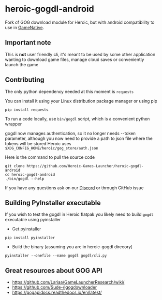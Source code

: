# heroic-gogdl-android

Fork of GOG download module for Heroic, but with android compatibility to use in [GameNative](https://github.com/utkarshdalal/GameNative).

## Important note

This is **not** user friendly cli, it's meant to be used by some other application wanting to download game files, manage cloud saves or conveniently launch the game

## Contributing

The only python dependency needed at this moment is `requests`

You can install it using your Linux distribution package manager or using pip

```
pip install requests
```

To run a code locally, use `bin/gogdl` script, which is a convenient python wrapper

gogdl now manages authentication, so it no longer needs --token parameter, although you now need to provide a path to json file where the tokens will be stored
Heroic uses `$XDG_CONFIG_HOME/heroic/gog_store/auth.json`

Here is the command to pull the source code

```
git clone https://github.com/Heroic-Games-Launcher/heroic-gogdl-android
cd heroic-gogdl-android
./bin/gogdl --help
```

If you have any questions ask on our [Discord](https://discord.com/invite/rHJ2uqdquK) or through GitHub issue

## Building PyInstaller executable

If you wish to test the gogdl in Heroic flatpak you likely need to build `gogdl` executable using pyinstaller

- Get pyinstaller

```
pip install pyinstaller
```

- Build the binary (assuming you are in heroic-gogdl direcory)

```
pyinstaller --onefile --name gogdl gogdl/cli.py
```

## Great resources about GOG API

- https://github.com/Lariaa/GameLauncherResearch/wiki/
- https://github.com/Sude-/lgogdownloader
- https://gogapidocs.readthedocs.io/en/latest/
